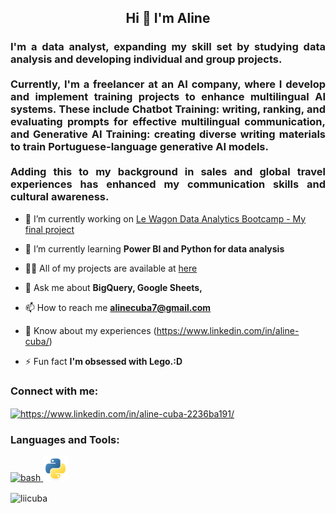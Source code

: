 <h2 align="center">Hi 👋 I'm Aline</h2>
<h3 align="justify">I'm a data analyst, expanding my skill set by studying data analysis and developing individual and group projects. 
<br>
<br>
Currently, I'm a freelancer at an AI company, where I develop and implement training projects to enhance multilingual AI systems. These include Chatbot Training: writing, ranking, and evaluating prompts for effective multilingual communication, and Generative AI Training: creating diverse writing materials to train Portuguese-language generative AI models.
<br>
<br>
Adding this to my background in sales and global travel experiences has enhanced my communication skills and cultural awareness.</h3>

<!-- <p align="left"> <a href="https://github.com/ryo-ma/github-profile-trophy"><img src="https://github-profile-trophy.vercel.app/?username=liicuba" alt="liicuba" /></a> </p> -->

- 🔭 I’m currently working on [Le Wagon Data Analytics Bootcamp - My final project](https://www.canva.com/design/DAGQkMH3HDc/RudzknJbJfcGd8kT90EgRg/edit?utm_content=DAGQkMH3HDc&utm_campaign=designshare&utm_medium=link2&utm_source=sharebutton)

- 🌱 I’m currently learning **Power BI and Python for data analysis**

- 👨‍💻 All of my projects are available at [here](https://lookerstudio.google.com/u/0/reporting/27f4e6b9-e716-4d79-906d-6403c1f5a74d/page/p_nmwgx8fbkd)

- 💬 Ask me about **BigQuery, Google Sheets,**

- 📫 How to reach me **alinecuba7@gmail.com**

- 📄 Know about my experiences (https://www.linkedin.com/in/aline-cuba/)

- ⚡ Fun fact **I'm obsessed with Lego.:D**

<h3 align="left">Connect with me:</h3>
<p align="left">
<a href="https://linkedin.com/in/https://www.linkedin.com/in/aline-cuba" target="blank"><img align="center" src="https://raw.githubusercontent.com/rahuldkjain/github-profile-readme-generator/master/src/images/icons/Social/linked-in-alt.svg" alt="https://www.linkedin.com/in/aline-cuba-2236ba191/" height="30" width="40" /></a>
</p>

<h3 align="left">Languages and Tools:</h3>
<p align="left"> <a href="https://www.gnu.org/software/bash/" target="_blank" rel="noreferrer"> <img src="https://www.vectorlogo.zone/logos/gnu_bash/gnu_bash-icon.svg" alt="bash" width="40" height="40"/> </a> <a href="https://www.python.org" target="_blank" rel="noreferrer"> <img src="https://raw.githubusercontent.com/devicons/devicon/master/icons/python/python-original.svg" alt="python" width="40" height="40"/> </a> </p>

<p><img align="center" src="https://github-readme-stats.vercel.app/api/top-langs?username=liicuba&show_icons=true&locale=en&layout=compact" alt="liicuba" /></p>

